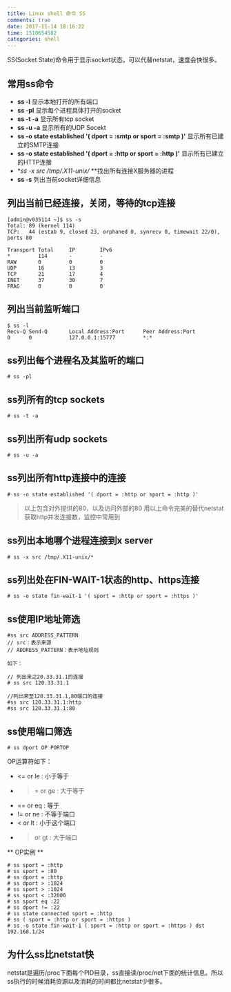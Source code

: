 ```yaml
---
title: Linux shell 命令 SS
comments: true
date: 2017-11-14 18:16:22
time: 1510654582
categories: shell
---
```


SS(Socket State)命令用于显示socket状态。可以代替netstat，速度会快很多。

## 常用ss命令

- **ss -l** 显示本地打开的所有端口
- **ss -pl** 显示每个进程具体打开的socket
- **ss -t -a** 显示所有tcp socket
- **ss -u -a** 显示所有的UDP Socekt
- **ss -o state established '( dport = :smtp or sport = :smtp )'** 显示所有已建立的SMTP连接
- **ss -o state established '( dport = :http or sport = :http )'** 显示所有已建立的HTTP连接
- **ss -x src /tmp/.X11-unix/* **找出所有连接X服务器的进程
- **ss -s** 列出当前socket详细信息


## 列出当前已经连接，关闭，等待的tcp连接

```shell
[admin@v035114 ~]$ ss -s 
Total: 89 (kernel 114)
TCP:   44 (estab 9, closed 23, orphaned 0, synrecv 0, timewait 22/0), ports 80

Transport Total     IP        IPv6
*         114       -         -        
RAW       0         0         0        
UDP       16        13        3        
TCP       21        17        4        
INET      37        30        7        
FRAG      0         0         0       
```

## 列出当前监听端口

```shell
$ ss -l  
Recv-Q Send-Q		Local Address:Port		Peer Address:Port     
0      0			127.0.0.1:15777			*:*         
```

## ss列出每个进程名及其监听的端口

```
# ss -pl
```

## ss列所有的tcp sockets

```
# ss -t -a
```

## ss列出所有udp sockets

```
# ss -u -a
```

## ss列出所有http连接中的连接

```
# ss -o state established '( dport = :http or sport = :http )' 
```
> 以上包含对外提供的80，以及访问外部的80
> 用以上命令完美的替代netstat获取http并发连接数，监控中常用到

## ss列出本地哪个进程连接到x server

```
# ss -x src /tmp/.X11-unix/*
```

## ss列出处在FIN-WAIT-1状态的http、https连接

```
# ss -o state fin-wait-1 '( sport = :http or sport = :https )'
```

## ss使用IP地址筛选

```shell
#ss src ADDRESS_PATTERN
// src：表示来源
// ADDRESS_PATTERN：表示地址规则 

如下：

// 列出来之20.33.31.1的连接
# ss src 120.33.31.1  

//列出来至120.33.31.1,80端口的连接
#ss src 120.33.31.1:http
#ss src 120.33.31.1:80
```

## ss使用端口筛选

```
# ss dport OP PORTOP
```

OP运算符如下：

- <= or le : 小于等于
- >= or ge : 大于等于
- == or eq : 等于
- != or ne : 不等于端口
- < or lt : 小于这个端口 
- > or gt : 大于端口

** OP实例 **

```
# ss sport = :http 
# ss sport = :80
# ss dport = :http
# ss dport > :1024
# ss sport > :1024
# ss sport < :32000
# ss sport eq :22
# ss dport != :22
# ss state connected sport = :http
# ss ( sport = :http or sport = :https )
# ss -o state fin-wait-1 ( sport = :http or sport = :https ) dst 192.168.1/24 
```

## 为什么ss比netstat快
netstat是遍历/proc下面每个PID目录，ss直接读/proc/net下面的统计信息。所以ss执行的时候消耗资源以及消耗的时间都比netstat少很多。